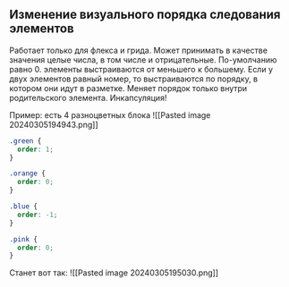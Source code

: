 ## Изменение визуального порядка следования элементов
Работает только для флекса и грида. Может принимать в качестве значения целые числа, в том числе и отрицательные. По-умолчанию равно 0. элементы выстраиваются от меньшего к большему. Если у двух элементов равный номер, то выстраиваются по порядку, в котором они идут в разметке. Меняет порядок только внутри родительского элемента. Инкапсуляция!

Пример: есть 4 разноцветных блока ![[Pasted image 20240305194943.png]]
```css
.green {
  order: 1;
}

.orange {
  order: 0;
}

.blue {
  order: -1;
}

.pink {
  order: 0;
}
```
Станет вот так: ![[Pasted image 20240305195030.png]]
